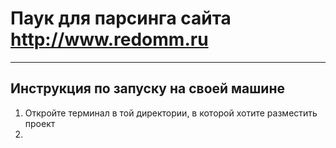 # Паук для парсинга сайта http://www.redomm.ru
----------------------------------------------

## Инструкция по запуску на своей машине

1. Откройте терминал в той директории, в которой хотите разместить проект
2. 